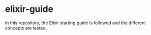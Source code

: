 # elixir-guide
In this repository, the Elixir starting guide is followed and the different concepts are tested.
